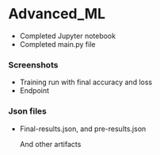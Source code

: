 # Advanced_ML




- Completed Jupyter notebook
- Completed main.py file

### Screenshots
- Training run with final accuracy and loss
- Endpoint

### Json files

- Final-results.json, and pre-results.json

  And other artifacts 
